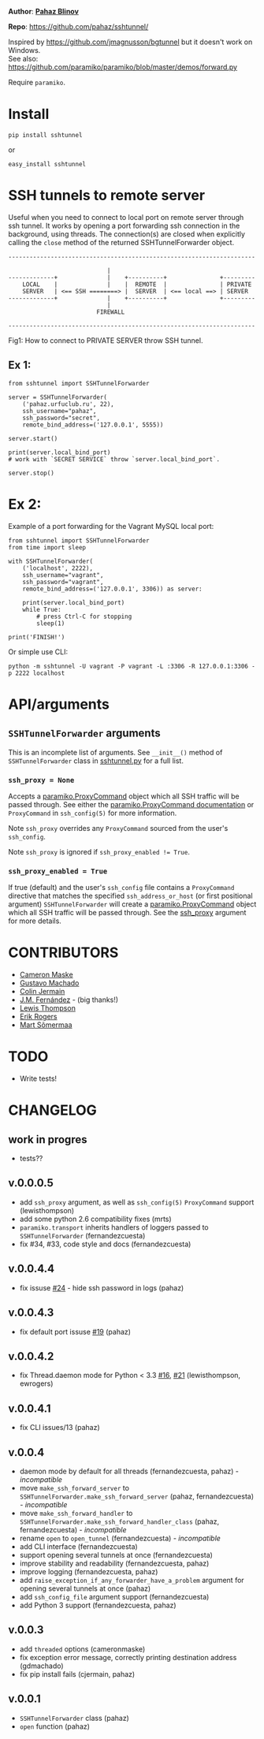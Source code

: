 **Author**: **[Pahaz Blinov](https://github.com/pahaz)**

**Repo**: https://github.com/pahaz/sshtunnel/

Inspired by https://github.com/jmagnusson/bgtunnel but it doesn't work on Windows.  
See also: https://github.com/paramiko/paramiko/blob/master/demos/forward.py

Require `paramiko`.

# Install #

    pip install sshtunnel

or

    easy_install sshtunnel

# SSH tunnels to remote server #

Useful when you need to connect to local port on remote server through ssh
tunnel. It works by opening a port forwarding ssh connection in the
background, using threads. The connection(s) are closed when explicitly
calling the `close` method of the returned SSHTunnelForwarder object.

    ----------------------------------------------------------------------
    
                                |
    -------------+              |    +----------+               +---------
        LOCAL    |              |    |  REMOTE  |               | PRIVATE
        SERVER   | <== SSH ========> |  SERVER  | <== local ==> | SERVER
    -------------+              |    +----------+               +---------
                                |
                             FIREWALL
    
    ----------------------------------------------------------------------

Fig1: How to connect to PRIVATE SERVER throw SSH tunnel.


## Ex 1: ##

    from sshtunnel import SSHTunnelForwarder
    
    server = SSHTunnelForwarder(
        ('pahaz.urfuclub.ru', 22),
        ssh_username="pahaz",
        ssh_password="secret",
        remote_bind_address=('127.0.0.1', 5555))
    
    server.start()
    
    print(server.local_bind_port)
    # work with `SECRET SERVICE` throw `server.local_bind_port`.
    
    server.stop()

# Ex 2: ##

Example of a port forwarding for the Vagrant MySQL local port:
    
    from sshtunnel import SSHTunnelForwarder
    from time import sleep
    
    with SSHTunnelForwarder(
        ('localhost', 2222),
        ssh_username="vagrant",
        ssh_password="vagrant",
        remote_bind_address=('127.0.0.1', 3306)) as server:
    
        print(server.local_bind_port)
        while True:
            # press Ctrl-C for stopping
            sleep(1)
    
    print('FINISH!')

Or simple use CLI:

    python -m sshtunnel -U vagrant -P vagrant -L :3306 -R 127.0.0.1:3306 -p 2222 localhost


# API/arguments #

## `SSHTunnelForwarder` arguments ##

This is an incomplete list of arguments.  See `__init__()` method of `SSHTunnelForwarder` class in [sshtunnel.py](sshtunnel.py) for a full list.

### `ssh_proxy = None`

Accepts a [paramiko.ProxyCommand](http://paramiko-docs.readthedocs.org/en/latest/api/proxy.html) object which all SSH traffic will be passed through.  See either the [paramiko.ProxyCommand documentation](http://paramiko-docs.readthedocs.org/en/latest/api/proxy.html) or `ProxyCommand` in `ssh_config(5)` for more information.

Note `ssh_proxy` overrides any `ProxyCommand` sourced from the user's `ssh_config`.

Note `ssh_proxy` is ignored if `ssh_proxy_enabled != True`.

### `ssh_proxy_enabled = True`

If true (default) and the user's `ssh_config` file contains a `ProxyCommand` directive that matches the specified `ssh_address_or_host` (or first positional argument) `SSHTunnelForwarder` will create a [paramiko.ProxyCommand](http://paramiko-docs.readthedocs.org/en/latest/api/proxy.html) object which all SSH traffic will be passed through.  See the [ssh_proxy](#ssh_proxy) argument for more details.


# CONTRIBUTORS #

 - [Cameron Maske](https://github.com/cameronmaske)
 - [Gustavo Machado](https://github.com/gdmachado)
 - [Colin Jermain](https://github.com/cjermain)
 - [J.M. Fernández](https://github.com/fernandezcuesta) - (big thanks!)
 - [Lewis Thompson](https://github.com/lewisthompson)
 - [Erik Rogers](https://github.com/ewrogers)
 - [Mart Sõmermaa](https://github.com/mrts)

# TODO #

 - Write tests!
 
# CHANGELOG #

## work in progres ##
 - tests??

## v.0.0.0.5 ##
 - add `ssh_proxy` argument, as well as `ssh_config(5)` `ProxyCommand` support (lewisthompson)
 - add some python 2.6 compatibility fixes (mrts)
 - `paramiko.transport` inherits handlers of loggers passed to `SSHTunnelForwarder` (fernandezcuesta)
 - fix #34, #33, code style and docs (fernandezcuesta)

## v.0.0.4.4 ##

 - fix issuse [#24](https://github.com/pahaz/sshtunnel/issues/24) - hide ssh password in logs (pahaz)

## v.0.0.4.3 ##

 - fix default port issuse [#19](https://github.com/pahaz/sshtunnel/issues/19) (pahaz)

## v.0.0.4.2 ##
 - fix Thread.daemon mode for Python < 3.3 [#16](https://github.com/pahaz/sshtunnel/issues/16), [#21](https://github.com/pahaz/sshtunnel/issues/21) (lewisthompson, ewrogers)

## v.0.0.4.1 ##
 - fix CLI issues/13 (pahaz)

## v.0.0.4 ##
 - daemon mode by default for all threads (fernandezcuesta, pahaz) - *incompatible*
 - move `make_ssh_forward_server` to `SSHTunnelForwarder.make_ssh_forward_server` (pahaz, fernandezcuesta) - *incompatible*
 - move `make_ssh_forward_handler` to `SSHTunnelForwarder.make_ssh_forward_handler_class` (pahaz, fernandezcuesta) - *incompatible*
 - rename `open` to `open_tunnel` (fernandezcuesta) - *incompatible*
 - add CLI interface (fernandezcuesta)
 - support opening several tunnels at once (fernandezcuesta)
 - improve stability and readability (fernandezcuesta, pahaz)
 - improve logging (fernandezcuesta, pahaz)
 - add `raise_exception_if_any_forwarder_have_a_problem` argument for opening several tunnels at once (pahaz)
 - add `ssh_config_file` argument support (fernandezcuesta)
 - add Python 3 support (fernandezcuesta, pahaz)

## v.0.0.3 ##
 - add `threaded` options (cameronmaske)
 - fix exception error message, correctly printing destination address (gdmachado)
 - fix pip install fails (cjermain, pahaz)

## v.0.0.1 ##
 - `SSHTunnelForwarder` class (pahaz)
 - `open` function (pahaz)

